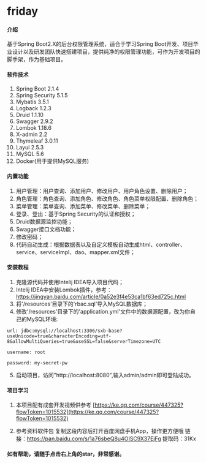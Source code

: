 # friday

#### 介绍
基于Spring Boot2.X的后台权限管理系统，适合于学习Spring Boot开发、项目毕业设计以及研发团队快速搭建项目，提供纯净的权限管理功能，可作为开发项目的脚手架，作为基础项目。

#### 软件技术
1. Spring Boot 2.1.4
2. Spring Security 5.1.5
3. Mybatis 3.5.1
4. Logback 1.2.3
5. Druid 1.1.10
6. Swagger 2.9.2
7. Lombok 1.18.6
8. X-admin 2.2
9. Thymeleaf 3.0.11
10. Layui 2.5.3
11. MySQL 5.6
12. Docker(用于提供MySQL服务) 

#### 内置功能
1. 用户管理：用户查询、添加用户、修改用户、用户角色设置、删除用户；
2. 角色管理：角色查询、添加角色、修改角色、角色菜单权限配置、删除角色；
3. 菜单管理：菜单查询、添加菜单、修改菜单、删除菜单；
4. 登录、登出：基于Spring Security的认证和授权；
5. Druid数据源监控功能；
6. Swagger接口文档功能；
7. 修改密码；
8. 代码自动生成：根据数据表以及自定义模板自动生成html、controller、service、serviceImpl、dao、mapper.xml文件；

#### 安装教程

1. 克隆源代码并使用Intelij IDEA导入项目代码；
2. Intelij IDEA中安装Lombok插件，参考：https://jingyan.baidu.com/article/0a52e3f4e53ca1bf63ed725c.html
3. 将'/resources'目录下的'rbac.sql'导入MySQL数据库；
4. 修改'/resources'目录下的'application.yml'文件中的数据源配置，改为你自己的MySQL环境:

```
url: jdbc:mysql://localhost:3306/sxb-base?useUnicode=true&characterEncoding=utf-8&allowMultiQueries=true&useSSL=false&serverTimezone=UTC

username: root

password: my-secret-pw
```

5. 启动项目，访问"http://localhost:8080",输入admin/admin即可登陆成功。

#### 项目学习

1. 本项目配有成套开发视频供参考 [https://ke.qq.com/course/447325?flowToken=1015532](https://ke.qq.com/course/447325?flowToken=1015532)


6. 参考资料软件包
复制这段内容后打开百度网盘手机App，操作更方便哦
链接：https://pan.baidu.com/s/1a76sbeQ8u4OISC9X37EjFg 提取码：31Kx


#### 如有帮助，请随手点击右上角的star，非常感谢。

